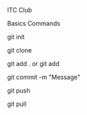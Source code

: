 ITC Club

Basics Commands

git init

git clone <remote-repo-url>

git add . or git add <file-name>

git commit -m "Message"

git push

git pull
